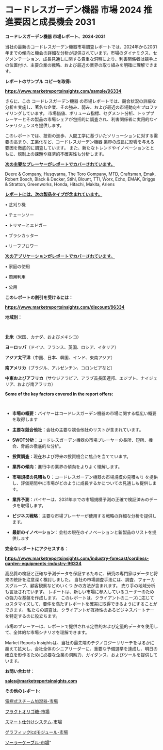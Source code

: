 # コードレスガーデン機器 市場 2024 推進要因と成長機会 2031

<strong>コードレスガーデン機器 市場レポート、2024-2031</strong>

当社の最新のコードレスガーデン機器市場調査レポートでは、2024年から2031年までの傾向と機会の詳細な分析が提供されています。市場のダイナミクス、セグメンテーション、成長見通しに関する貴重な洞察により、利害関係者は競争上の位置付け、主要企業の戦略、および最近の業界の取り組みを明確に理解できます。



<strong>レポートのサンプル コピーを取得:</strong> <a href=https://www.marketreportsinsights.com/sample/96334>

<strong><u>https://www.marketreportsinsights.com/sample/96334</u></strong></a>

さらに、この コードレスガーデン機器 の市場レポートでは、競合状況の詳細な分析を実施し、著名な企業、その強み、弱み、および最近の市場動向をプロファイリングしています。 市場価値、ボリューム指標、セグメント分析、トッププレーヤーとその製品の市場シェアが包括的に調査され、利害関係者に実用的なインテリジェンスを提供します。

このレポートでは、技術の進歩、人間工学に基づいたソリューションに対する需要の高まり、工業化など、コードレスガーデン機器 業界の成長に影響を与える要因を徹底的に調査しています。 また、新たなトレンドやイノベーションとともに、規制上の課題や経済的不確実性も分析します。



<strong><u>次の主要なプレーヤーがレポートでカバーされています。</u></strong>

Deere & Company, Husqvarna, The Toro Company, MTD, Craftsman, Emak, Robert Bosch, Black & Decker, Stihl, Blount, TTI, Worx, Echo, EMAK, Briggs & Stratton, Greenworks, Honda, Hitachi, Makita, Ariens



<strong><u><b>レポートには、次の製品タイプが含まれています。</b></u></strong>

• 芝刈り機

• チェーンソー

• トリマーとエドガー

• ブラシカッター

• リーフブロワー



<strong><u><b>次のアプリケーションがレポートでカバーされています。</b></u></strong>

• 家庭の使用

• 商用利用

• 公用



<strong><b>このレポートの割引を受けるには：</b></strong>

<a href=https://www.marketreportsinsights.com/discount/96334>

<strong><u>https://www.marketreportsinsights.com/discount/96334</u></strong></a>



<strong>地域別：</strong>

<strong> </strong>



<strong>北米</strong>（米国、カナダ、およびメキシコ）



<strong>ヨーロッパ</strong>（ドイツ、フランス、英国、ロシア、イタリア）



<strong>アジア太平洋</strong>（中国、日本、韓国、インド、東南アジア）



<strong>南アメリカ</strong>（ブラジル、アルゼンチン、コロンビアなど）



<strong>中東およびアフリカ</strong>（サウジアラビア、アラブ首長国連邦、エジプト、ナイジェリア、および南アフリカ）



<strong>Some of the key factors covered in the report offers:</strong>

<strong> </strong>
<ul>
  <li>

<strong>市場の概要</strong>：バイヤーはコードレスガーデン機器の市場に関する幅広い概要を取得します</li>
  <li>

<strong>主要な競合他社</strong>：会社の主要な競合他社のリストが含まれています。</li>
  <li>

<strong>SWOT分析</strong>：コードレスガーデン機器の市場プレーヤーの長所、短所、機会、脅威の徹底的な分析。</li>
  <li>

<strong>投資調査</strong>：現在および将来の投資機会に焦点を当てています。</li>
  <li>

<strong>業界の傾向</strong>：進行中の業界の傾向をよりよく理解します。</li>
  <li>

<strong>市場規模の見積もり</strong>：コードレスガーデン機器の市場規模の見積もり を提供し、評価期間中に市場がどのように成長するかについての見通しも提供します。</li>
  <li>

<strong>業界予測</strong>：バイヤーは、2031年までの市場規模予測の正確で検証済みのデータを取得します。</li>
  <li>

<strong>ビジネス戦略</strong>：主要な市場プレーヤーが使用する戦略の詳細な分析を提供します。</li>
  <li>

<strong>最新のイノベーション</strong>：会社の現在のイノベーションと新製品のリストを提供します</li>
</ul>


<strong>完全なレポートにアクセスする</strong>：

<a href=https://www.marketreportsinsights.com/industry-forecast/cordless-garden-equipments-industry-96334>

<strong><u>https://www.marketreportsinsights.com/industry-forecast/cordless-garden-equipments-industry-96334</u></strong></a>

高品質の検証と正確な予測データを保証するために、研究の専門家はデータと将来の統計を注意深く検討しました。 当社の市場調査手法には、調査、フォーカスグループ、顧客観察などのいくつ かの方法が含まれます。 売り手の地域分析も言及されています。 レポートは、新しい市場に参入しているユーザーのための強力な基盤を作成します。 このレポートは、クライアントのニーズに応じてカスタマイズして、要件を満たすレポートを確実に取得できるようにすることができます。 私たちの調査は、クライアントが互換性のあるビジネスパートナーを特定するのに役立ちます。

市場のプレーヤーは、レポートで提供される定性的および定量的データを使用して、全体的な市場シナリオを理解できます。

Market Reports Insightsは、当社の最先端のテクノロジーリサーチをはるかに超えて拡大し、会社全体のシニアリーダーに、重要な予備選挙を達成し、明日の確立を形作るために必要な企業の洞察力、ガイダンス、およびツールを提供しています。



<strong><b>お問い合わせ</b></strong>：

<a href=mailto:sales@marketreportsinsights.com>

<strong><u>sales@marketreportsinsights.com</u></strong></a>



<strong>その他のレポート:</strong>

<a href=https://www.linkedin.com/pulse/電極式スチーム加湿器-市場-2023-最新の-cagr-および成長分析-fcyof/>電極式スチーム加湿器-市場</a>

<a href=https://www.linkedin.com/pulse/フラクトオリゴ糖-市場-2023-総合分析と事業成長戦略-2030-pr-news-hub-suk9f/>フラクトオリゴ糖-市場</a>

<a href=https://www.linkedin.com/pulse/スマート仕分けシステム-市場-2023-推進要因と成長機会-2030-pr-news-hub-wj0lf/>スマート仕分けシステム-市場</a>

<a href=https://www.linkedin.com/pulse/グラフィックlcdモジュール-市場-2023-年のダイナミクスとビジネストレンド-0ntmf/>グラフィックlcdモジュール-市場</a>

<a href=https://www.linkedin.com/pulse/ソーラーケーブル-市場-2023-総利益と主要ベンダー-2030-pr-news-hub-ldxjf/>ソーラーケーブル-市場</a>"
